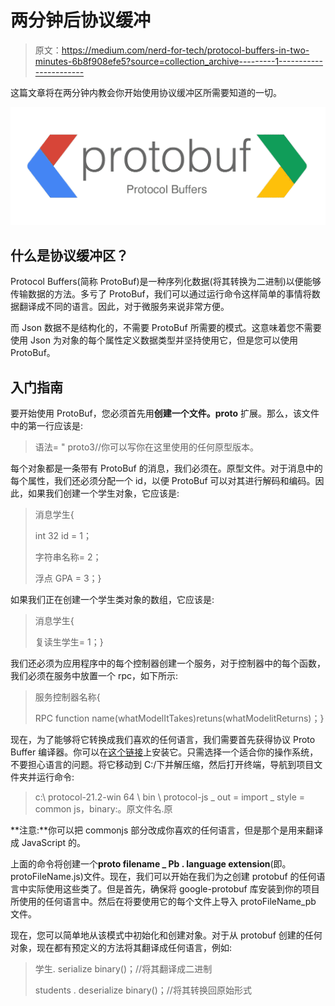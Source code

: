 # 两分钟后协议缓冲

> 原文：<https://medium.com/nerd-for-tech/protocol-buffers-in-two-minutes-6b8f908efe5?source=collection_archive---------1----------------------->

这篇文章将在两分钟内教会你开始使用协议缓冲区所需要知道的一切。

![](img/f4ef9b8753c1e21a9cde1fd0de868944.png)

## 什么是协议缓冲区？

Protocol Buffers(简称 ProtoBuf)是一种序列化数据(将其转换为二进制)以便能够传输数据的方法。多亏了 ProtoBuf，我们可以通过运行命令这样简单的事情将数据翻译成不同的语言。因此，对于微服务来说非常方便。

而 Json 数据不是结构化的，不需要 ProtoBuf 所需要的模式。这意味着您不需要使用 Json 为对象的每个属性定义数据类型并坚持使用它，但是您可以使用 ProtoBuf。

## 入门指南

要开始使用 ProtoBuf，您必须首先用**创建一个文件。proto** 扩展。那么，该文件中的第一行应该是:

> 语法= " proto3//你可以写你在这里使用的任何原型版本。

每个对象都是一条带有 ProtoBuf 的消息，我们必须在。原型文件。对于消息中的每个属性，我们还必须分配一个 id，以便 ProtoBuf 可以对其进行解码和编码。因此，如果我们创建一个学生对象，它应该是:

> 消息学生{
> 
> int 32 id = 1；
> 
> 字符串名称= 2；
> 
> 浮点 GPA = 3；}

如果我们正在创建一个学生类对象的数组，它应该是:

> 消息学生{
> 
> 复读生学生= 1；}

我们还必须为应用程序中的每个控制器创建一个服务，对于控制器中的每个函数，我们必须在服务中放置一个 rpc，如下所示:

> 服务控制器名称{
> 
> RPC function name(whatModelItTakes)retuns(whatModelitReturns)；}

现在，为了能够将它转换成我们喜欢的任何语言，我们需要首先获得协议 Proto Buffer 编译器。你可以在[这个链接](https://github.com/protocolbuffers/protobuf/releases)上安装它。只需选择一个适合你的操作系统，不要担心语言的问题。将它移动到 C:/下并解压缩，然后打开终端，导航到项目文件夹并运行命令:

> c:\ protocol-21.2-win 64 \ bin \ protocol-js _ out = import _ style = common js，binary:。原文件名.原

**注意:**你可以把 commonjs 部分改成你喜欢的任何语言，但是那个是用来翻译成 JavaScript 的。

上面的命令将创建一个**proto filename _ Pb . language extension**(即。protoFileName.js)文件。现在，我们可以开始在我们为之创建 protobuf 的任何语言中实际使用这些类了。但是首先，确保将 google-protobuf 库安装到你的项目所使用的任何语言中。然后在将要使用它的每个文件上导入 protoFileName_pb 文件。

现在，您可以简单地从该模式中初始化和创建对象。对于从 protobuf 创建的任何对象，现在都有预定义的方法将其翻译成任何语言，例如:

> 学生. serialize binary()；//将其翻译成二进制
> 
> students . deserialize binary()；//将其转换回原始形式